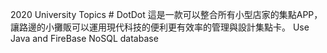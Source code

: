 2020 University Topics # DotDot
這是一款可以整合所有小型店家的集點APP，讓路邊的小攤販可以運用現代科技的便利更有效率的管理與設計集點卡。
Use Java and FireBase NoSQL database
